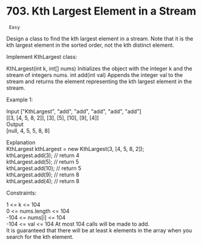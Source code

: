 # 703. Kth Largest Element in a Stream

     Easy

Design a class to find the kth largest element in a stream. Note that it is the kth largest element in the sorted order, not the kth distinct element.

Implement KthLargest class:

KthLargest(int k, int[] nums) Initializes the object with the integer k and the stream of integers nums.
int add(int val) Appends the integer val to the stream and returns the element representing the kth largest element in the stream.


Example 1:

Input
["KthLargest", "add", "add", "add", "add", "add"]  
[[3, [4, 5, 8, 2]], [3], [5], [10], [9], [4]]  
Output  
[null, 4, 5, 5, 8, 8]

Explanation  
KthLargest kthLargest = new KthLargest(3, [4, 5, 8, 2]);  
kthLargest.add(3);   // return 4  
kthLargest.add(5);   // return 5  
kthLargest.add(10);  // return 5  
kthLargest.add(9);   // return 8  
kthLargest.add(4);   // return 8  


Constraints:

1 <= k <= 104  
0 <= nums.length <= 104  
-104 <= nums[i] <= 104  
-104 <= val <= 104
At most 104 calls will be made to add.  
It is guaranteed that there will be at least k elements in the array when you search for the kth element.
